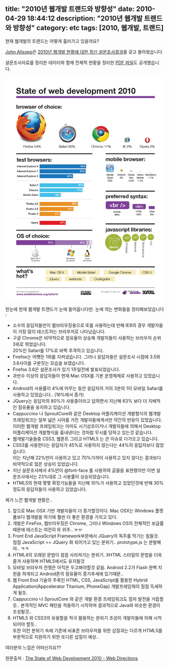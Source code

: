 title: "2010년 웹개발 트랜드와 방향성"
date: 2010-04-29 18:44:12
description: "2010년 웹개발 트랜드와 방향성"
category: etc
tags: [2010, 웹개발, 트랜드]
---

현재 웹개발의 트렌드는 어떻게 흘러가고 있을까요?

[John Allsopp](http://johnfallsopp.com/)은 [2010년 웹개발 현황에 대한 최신 설문조사결과](http://www.webdirections.org/sotw10/)를 갖고 돌아왔습니다.

설문조사자료를 정리한 데이터와 함께 전체적 현황을 정리한 [PDF 파일](http://webdirections.org/images/sowd10overview.pdf)도 공개했습니다.

![State of web development 2010](/imgs/state_of_webdev2010.jpg)


한눈에 현재 웹개발 트랜드가 눈에 들어옵니다만. 눈에 띄는 변화들을 정리해보았습니다 :


* 소수의 응답자들만이 웹브라우징용으로 IE를 사용하는데 반해 IE8의 경우 개발자들이 가장 많이 테스트하는 브라우저로 나타났습니다.
* 구글 Chrome은 비약적으로 점유율이 상승해 개발자들이 사용하는 브라우저 순위 3위로 뛰었습니다.  
20%인 Safari를 17%로 바짝 추격하고 있습니다.
* Firefox는 어쨋든 1위를 지켜냈습니다. 그러나 응답자들은 설문조사 시점에 3.5와 3.6사이를 구분짓는 모습을 보였습니다.
* Firefox 3.6은 설문조사가 있기 1주일전에 발표되었습니다.
* 과반수 이상의 응답자들이 현재 Mac OSX를 기본 운영체제로 사용하고 있었습니다.
* Android의 사용률이 4%에 머무는 동안 응답자의 거의 3분의 1이 모바일 Safari를 사용하고 있었습니다.. (16%에서 증가)
* JQuery는 응답자의 80%가 사용중이라고 답하면서 지난해 63% 보다 더 지배적인 점유율을 유지하고 있습니다.
* Cappuccino 나 SproutCore와 같은 Desktop 어플리케이션 개발형식의 웹개발 프레임워크는 일부 넓은 시야를 가진 개발자들에게서만 약간의 반응이 있었습니다.  
이러한 웹개발 프레임워크는 아마도 시기상조이거나 개발자들에 의해서 Desktop 어플리케이션 개발형식을 흉내낸다는 것처럼 무시를 당하고 있는것 같습니다.  
* 웹개발기술들중 CSS3, 웹폰트 그리고 HTML5 는 큰 이슈로 다가오고 있습니다.
* CSS3를 사용한다는 응답자가 45%로 사용하지 않는다는 44%의 응답자보다 많았습니다.  
이는 지난해 22%만이 사용하고 있고 70%가까이 사용하고 있지 않다는 결과보다 비약적으로 많은 상승이 있었습니다.
* 지난 설문조사에서 4%만이 @font-face 를 사용하여 글꼴을 표현했지만 이번 설문조사에서는 23%대로 그 사용률이 상승되었습니다.
* HTML5의 현재 몇몇 확장기능들을 지난해 10%가 사용하고 있었던것에 반해 30%정도의 응답자들이 사용하고 있었습니다.


제가 느낀 웹개발 현황은..

1. 앞으로 Mac OSX 기반 개발자들이 더 증가할것이다.
Mac OSX는 Windows 플랫폼보다 웹개발을 하기에 훨씬 더 좋은 환경을 가지고 있다.
2. 개발은 FireFox, 웹브라우징은 Chrome, 그러나 Windows OS의 전체적인 보급률 때문에 테스트는 여전히 IE 위주.. ㅠㅠ
3. Front End JavaScript Framework부문에서 JQuery의 독주를 막기는 힘들것.  
점점 JavaScript == JQuery 화 되어가고 있는 분위기.. prototype.js 는 분발해야.. ㅋㅋ
4. HTML4의 오래된 문법이 점점 사라져가는 분위기. XHTML 스타일의 문법을 더욱 즐겨 사용하며 HTML5에서도 유지될것
5. 모바일 브라우저 전쟁은 아직은 두고봐야할것 같음.
  Android 2.2가 Flash 완벽 지원을 하게되고 Android폰의 점유율이 증가추세에 있기때문..
6. 웹 Front End 기술의 주축인 HTML, CSS, JavaScript를 활용한 Hybrid Application(Appcelerator Titanium, PhoneGap) 개발프레임웍이 점점 득세하게 될듯.
7. Cappuccino 나 SproutCore 와 같은 개발 환경 프레임워크도 점차 발전을 거듭할듯..
  본격적인 MVC 패턴을 적용하기 시작하며 결과적으로 Java와 비슷한 환경이 조성될것..
8. HTML5 와 CSS3의 유용함을 적극 활용하는 분위기 조성이 개발자들에 의해 시작되어야 할듯..  
또한 이런 분위기 속에 기존에 비표준 브라우저를 위한 삽질과는 다르게 HTML5를 부분적으로 지원하기 위한 또다른 삽질이 예상..

여러분의 느낌은 어떠신지요??


원문출처 : [The State of Web Development 2010 - Web Directions](http://ajaxian.com/archives/the-state-of-web-development-2010-web-directions)